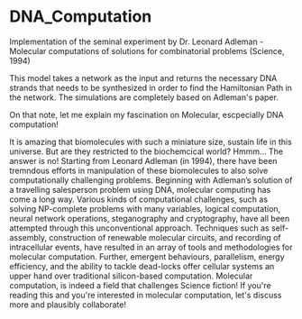 # DNA_Computation

Implementation of the seminal experiment by Dr. Leonard Adleman - Molecular computations of solutions for combinatorial problems (Science, 1994)

This model takes a network as the input and returns the necessary DNA strands that needs to be synthesized in order to find the Hamiltonian Path in the network. The simulations are completely based on Adleman's paper.

On that note, let me explain my fascination on Molecular, escpecially DNA computation! 

It is amazing that biomolecules with such a miniature size, sustain life in this universe. But are they restricted to the biochemcical world? Hmmm... The answer is no! Starting from Leonard Adleman (in 1994), there have been tremndous efforts in manipulation of these biomolecules to also solve computationally challenging problems. Beginning with Adleman’s solution of a travelling salesperson problem using DNA, molecular computing has come a long way. Various kinds of computational challenges, such as solving NP-complete problems with many variables, logical computation, neural network operations, steganography and cryptography, have all been attempted through this unconventional approach. Techniques such as self-assembly, construction of renewable molecular circuits, and recording of intracellular events, have resulted in an array of tools and methodologies for molecular computation. Further, emergent behaviours, parallelism, energy efficiency, and the ability to tackle dead-locks offer cellular systems an upper hand over traditional silicon-based computation. Molecular computation, is indeed a field that challenges Science fiction! If you're reading this and you're interested in molecular computation, let's discuss more and plausibly collaborate! 



